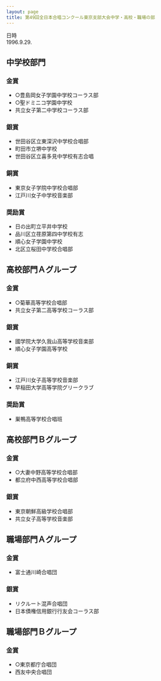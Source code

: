 ```yaml
---
layout: page
title: 第49回全日本合唱コンクール東京支部大会中学・高校・職場の部
---
```

 日時  
1996.9.29.

中学校部門
----------

### 金賞

-   ○豊島岡女子学園中学校コーラス部
-   ○聖ドミニコ学園中学校
-   共立女子第二中学校コーラス部

### 銀賞

-   世田谷区立東深沢中学校合唱部
-   町田市立堺中学校
-   世田谷区立喜多見中学校有志合唱

### 銅賞

-   東京女子学院中学校合唱部
-   江戸川女子中学校音楽部

### 奨励賞

-   日の出町立平井中学校
-   品川区立荏原第四中学校有志
-   順心女子学園中学校
-   北区立桜田中学校合唱部

高校部門Ａグループ
------------------

### 金賞

-   ○菊華高等学校合唱部
-   共立女子第二高等学校コーラス部

### 銀賞

-   國学院大学久我山高等学校音楽部
-   順心女子学園高等学校

### 銅賞

-   江戸川女子高等学校音楽部
-   早稲田大学高等学院グリークラブ

### 奨励賞

-   巣鴨高等学校合唱班

高校部門Ｂグループ
------------------

### 金賞

-   ○大妻中野高等学校合唱部
-   都立府中西高等学校合唱部

### 銀賞

-   東京朝鮮高級学校合唱部
-   共立女子高等学校音楽部

職場部門Ａグループ
------------------

### 金賞

-   富士通川崎合唱団

### 銀賞

-   リクルート混声合唱団
-   日本債権信用銀行行友会コーラス部

職場部門Ｂグループ
------------------

### 金賞

-   ○東京都庁合唱団
-   西友中央合唱団
